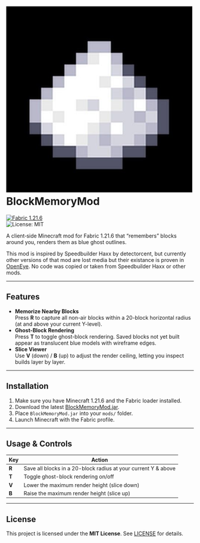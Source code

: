 # ![alt text](https://github.com/Nooded/BlockMemory/raw/master/src/main/resources/assets/blockmemory/icon.jpg "Ls") BlockMemoryMod 

[![Fabric 1.21.6](https://img.shields.io/badge/Fabric-1.21.6-brightgreen.svg)](https://fabricmc.net/)  
![License: MIT](https://img.shields.io/badge/License-MIT-blue.svg)

A client‐side Minecraft mod for Fabric 1.21.6 that “remembers” blocks around you, renders them as blue ghost outlines.

This mod is inspired by Speedbuilder Haxx by detectorcent, but currently other versions of that mod are lost media but their existance is proven in [OpenEye](https://openeye.openmods.info/mod/speedbuilderhaxx).
No code was copied or taken from Speedbuilder Haxx or other mods.

---

## Features

- **Memorize Nearby Blocks**  
  Press **R** to capture all non-air blocks within a 20-block horizontal radius (at and above your current Y-level).  
- **Ghost-Block Rendering**  
  Press **T** to toggle ghost-block rendering. Saved blocks not yet built appear as translucent blue models with wireframe edges.  
- **Slice Viewer**  
  Use **V** (down) / **B** (up) to adjust the render ceiling, letting you inspect builds layer by layer. 

---

## Installation

1. Make sure you have Minecraft 1.21.6 and the Fabric loader installed.  
2. Download the latest [BlockMemoryMod.jar](https://github.com/YourRepo/BlockMemoryMod/releases).  
3. Place `BlockMemoryMod.jar` into your `mods/` folder.  
4. Launch Minecraft with the Fabric profile.

---

## Usage & Controls

| Key             | Action                                                             |
| --------------- | ------------------------------------------------------------------ |
| **R**           | Save all blocks in a 20-block radius at your current Y & above     |
| **T**           | Toggle ghost-block rendering on/off                                |
| **V**           | Lower the maximum render height (slice down)                       |
| **B**           | Raise the maximum render height (slice up)                         |

---

## License

This project is licensed under the **MIT License**. See [LICENSE](LICENSE) for details.

